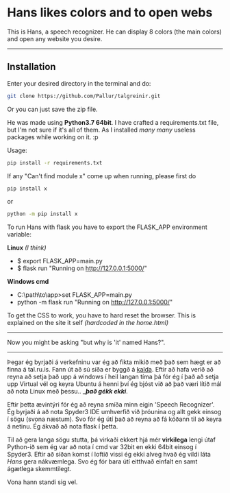 # Hans likes colors and to open webs

This is Hans, a speech recognizer. He can display 8 colors (the main colors) and open any website you desire. 

---

## Installation

Enter your desired directory in the terminal and do:

```bash
git clone https://github.com/Pallur/talgreinir.git
```

Or you can just save the zip file.

He was made using **Python3.7 64bit**. I have crafted a requirements.txt file, but I'm not sure if it's all of them. As I installed *many many* useless packages while working on it. :p

Usage:
```bash
pip install -r requirements.txt
```

If any "Can't find module x" come up when running, please first do
```bash
pip install x
```
or
```bash
python -m pip install x
```

To run Hans with flask you have to export the FLASK_APP environment variable:

**Linux** *(I think)*
* $ export FLASK_APP=main.py
* $ flask run
    "Running on http://127.0.0.1:5000/"

**Windows cmd**
* C:\path\to\app>set FLASK_APP=main.py
* python -m flask run
    "Running on http://127.0.0.1:5000/"

To get the CSS to work, you have to hard reset the browser. This is explained on the site it self *(hardcoded in the home.html)*

---

Now you might be asking "but why is 'it' named Hans?". 

---

Þegar ég byrjaði á verkefninu var ég að fikta mikið með það sem hægt er að finna á tal.ru.is. Fann út að sú síða er byggð á [kalda](https://github.com/kaldi-asr/kaldi). Eftir að hafa verið að reyna að setja það upp á windows í heil langan tíma þá fór ég í það að setja upp Virtual vél og keyra Ubuntu á henni því ég bjóst við að það væri lítið mál að nota Linux með þessu.. **__það gékk ekki_**. 

Eftir þetta ævintýri fór ég að reyna smíða minn eigin 'Speech Recognizer'. Ég byrjaði á að nota Spyder3 IDE umhverfið við þróunina og allt gekk einsog í sögu (svona næstum). Svo fór ég útí það að reyna að fá kóðann til að keyra á netinu. Ég ákvað að nota flask í þetta. 

Til að gera langa sögu stutta, þá virkaði ekkert hjá mér **virkilega** lengi útaf Python-ið sem ég var að nota í cmd var 32bit en ekki 64bit einsog í Spyder3. Eftir að síðan komst í loftið vissi ég ekki alveg hvað ég vildi láta *Hans* gera nákvæmlega. Svo ég fór bara útí eitthvað einfalt en samt ágætlega skemmtilegt. 

Vona hann standi sig vel.


